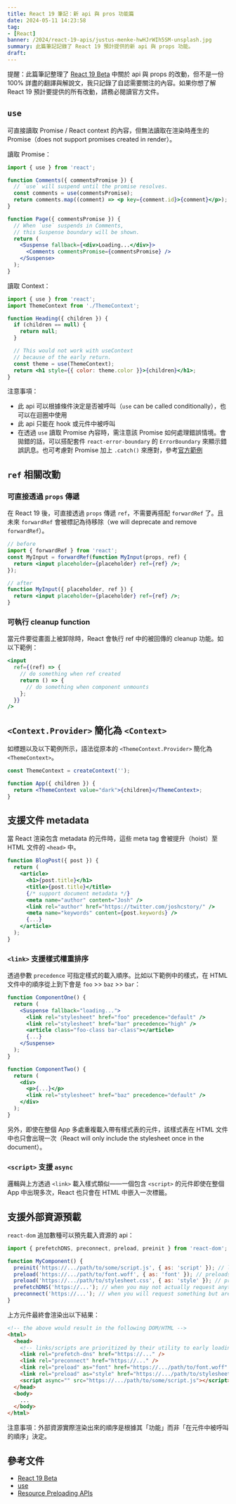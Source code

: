 ```yaml
---
title: React 19 筆記：新 api 與 pros 功能篇
date: 2024-05-11 14:23:58
tag:
- [React]
banner: /2024/react-19-apis/justus-menke-hwHJrWIh5SM-unsplash.jpg
summary: 此篇筆記記錄了 React 19 預計提供的新 api 與 props 功能。
draft: 
---
```


提醒：此篇筆記整理了 [React 19 Beta](https://react.dev/blog/2024/04/25/react-19) 中關於 api 與 props 的改動，但不是一份 100% 詳盡的翻譯與解說文，我只記錄了自認需要關注的內容。如果你想了解 React 19 預計要提供的所有改動，請務必閱讀官方文件。

## `use`

可直接讀取 Promise / React context 的內容，但無法讀取在渲染時產生的 Promise（does not support promises created in render）。

讀取 Promise：

```jsx
import { use } from 'react';

function Comments({ commentsPromise }) {
  // `use` will suspend until the promise resolves.
  const comments = use(commentsPromise);
  return comments.map((comment) => <p key={comment.id}>{comment}</p>);
}

function Page({ commentsPromise }) {
  // When `use` suspends in Comments,
  // this Suspense boundary will be shown.
  return (
    <Suspense fallback={<div>Loading...</div>}>
      <Comments commentsPromise={commentsPromise} />
    </Suspense>
  );
}
```

讀取 Context：

```jsx
import { use } from 'react';
import ThemeContext from './ThemeContext';

function Heading({ children }) {
  if (children == null) {
    return null;
  }

  // This would not work with useContext
  // because of the early return.
  const theme = use(ThemeContext);
  return <h1 style={{ color: theme.color }}>{children}</h1>;
}
```

注意事項：

- 此 api 可以根據條件決定是否被呼叫（`use` can be called conditionally），也可以在迴圈中使用
- 此 api 只能在 hook 或元件中被呼叫
- 在透過 `use` 讀取 Promise 內容時，需注意該 Promise 如何處理錯誤情境。會拋錯的話，可以搭配套件 `react-error-boundary` 的 `ErrorBoundary` 來顯示錯誤訊息。也可考慮對 Promise 加上 `.catch()` 來應對，參考[官方範例](https://react.dev/reference/react/use#providing-an-alternative-value-with-promise-catch)

## `ref` 相關改動

### 可直接透過 `props` 傳遞

在 React 19 後，可直接透過 `props` 傳遞 `ref`，不需要再搭配 `forwardRef` 了。且未來 `forwardRef` 會被標記為待移除（we will deprecate and remove `forwardRef`）。

```jsx
// before
import { forwardRef } from 'react';
const MyInput = forwardRef(function MyInput(props, ref) {
  return <input placeholder={placeholder} ref={ref} />;
});

// after
function MyInput({ placeholder, ref }) {
  return <input placeholder={placeholder} ref={ref} />;
}
```

### 可執行 cleanup function

當元件要從畫面上被卸除時，React 會執行 ref 中的被回傳的 cleanup 功能。如以下範例：

```jsx
<input
  ref={(ref) => {
    // do something when ref created
    return () => {
      // do something when component unmounts
    };
  }}
/>
```

## `<Context.Provider>` 簡化為 `<Context>`

如標題以及以下範例所示，語法從原本的 `<ThemeContext.Provider>` 簡化為 `<ThemeContext>`。

```jsx
const ThemeContext = createContext('');

function App({ children }) {
  return <ThemeContext value="dark">{children}</ThemeContext>;
}
```

## 支援文件 metadata

當 React 渲染包含 metadata 的元件時，這些 meta tag 會被提升（hoist）至 HTML 文件的 `<head>` 中。

```jsx
function BlogPost({ post }) {
  return (
    <article>
      <h1>{post.title}</h1>
      <title>{post.title}</title>
      {/* support document metadata */}
      <meta name="author" content="Josh" />
      <link rel="author" href="https://twitter.com/joshcstory/" />
      <meta name="keywords" content={post.keywords} />
      {...}
    </article>
  );
}
```

### `<link>` 支援樣式權重排序

透過參數 `precedence` 可指定樣式的載入順序。比如以下範例中的樣式，在 HTML 文件中的順序從上到下會是 `foo` >> `baz` >> `bar`：

```jsx
function ComponentOne() {
  return (
    <Suspense fallback="loading...">
      <link rel="stylesheet" href="foo" precedence="default" />
      <link rel="stylesheet" href="bar" precedence="high" />
      <article class="foo-class bar-class"></article>
      {...}
    </Suspense>
  );
}

function ComponentTwo() {
  return (
    <div>
      <p>{...}</p>
      <link rel="stylesheet" href="baz" precedence="default" />
    </div>
  );
}

```

另外，即使在整個 App 多處重複載入帶有樣式表的元件，該樣式表在 HTML 文件中也只會出現一次（React will only include the stylesheet once in the document）。

### `<script>` 支援 `async`

邏輯與上方透過 `<link>` 載入樣式類似——一個包含 `<script>` 的元件即使在整個 App 中出現多次，React 也只會在 HTML 中嵌入一次標籤。

## 支援外部資源預載

`react-dom` 追加數種可以預先載入資源的 api：

```jsx
import { prefetchDNS, preconnect, preload, preinit } from 'react-dom';

function MyComponent() {
  preinit('https://.../path/to/some/script.js', { as: 'script' }); // loads and executes this script eagerly
  preload('https://.../path/to/font.woff', { as: 'font' }); // preloads this font
  preload('https://.../path/to/stylesheet.css', { as: 'style' }); // preloads this stylesheet
  prefetchDNS('https://...'); // when you may not actually request anything from this host
  preconnect('https://...'); // when you will request something but aren't sure what
}
```

上方元件最終會渲染出以下結果：

```html
<!-- the above would result in the following DOM/HTML -->
<html>
  <head>
    <!-- links/scripts are prioritized by their utility to early loading, not call order -->
    <link rel="prefetch-dns" href="https://..." />
    <link rel="preconnect" href="https://..." />
    <link rel="preload" as="font" href="https://.../path/to/font.woff" />
    <link rel="preload" as="style" href="https://.../path/to/stylesheet.css" />
    <script async="" src="https://.../path/to/some/script.js"></script>
  </head>
  <body>
    ...
  </body>
</html>
```

注意事項：外部資源實際渲染出來的順序是根據其「功能」而非「在元件中被呼叫的順序」決定。

## 參考文件

- [React 19 Beta](https://react.dev/blog/2024/04/25/react-19)
- [use](https://react.dev/reference/react/use)
- [Resource Preloading APIs](https://react.dev/reference/react-dom#resource-preloading-apis)
